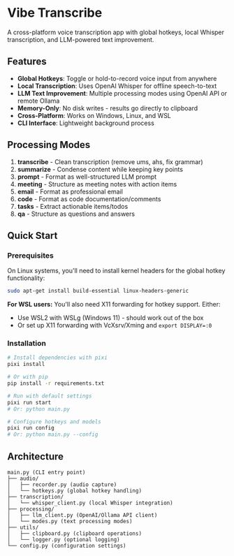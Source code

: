 # Vibe Transcribe

A cross-platform voice transcription app with global hotkeys, local Whisper transcription, and LLM-powered text improvement.

## Features

- **Global Hotkeys**: Toggle or hold-to-record voice input from anywhere
- **Local Transcription**: Uses OpenAI Whisper for offline speech-to-text
- **LLM Text Improvement**: Multiple processing modes using OpenAI API or remote Ollama
- **Memory-Only**: No disk writes - results go directly to clipboard
- **Cross-Platform**: Works on Windows, Linux, and WSL
- **CLI Interface**: Lightweight background process

## Processing Modes

1. **transcribe** - Clean transcription (remove ums, ahs, fix grammar)
2. **summarize** - Condense content while keeping key points
3. **prompt** - Format as well-structured LLM prompt
4. **meeting** - Structure as meeting notes with action items
5. **email** - Format as professional email
6. **code** - Format as code documentation/comments
7. **tasks** - Extract actionable items/todos
8. **qa** - Structure as questions and answers

## Quick Start

### Prerequisites

On Linux systems, you'll need to install kernel headers for the global hotkey functionality:

```bash
sudo apt-get install build-essential linux-headers-generic
```

**For WSL users:** You'll also need X11 forwarding for hotkey support. Either:
- Use WSL2 with WSLg (Windows 11) - should work out of the box
- Or set up X11 forwarding with VcXsrv/Xming and `export DISPLAY=:0`

### Installation

```bash
# Install dependencies with pixi
pixi install

# Or with pip
pip install -r requirements.txt

# Run with default settings
pixi run start
# Or: python main.py

# Configure hotkeys and models
pixi run config
# Or: python main.py --config
```

## Architecture

```
main.py (CLI entry point)
├── audio/
│   ├── recorder.py (audio capture)
│   └── hotkeys.py (global hotkey handling)
├── transcription/
│   └── whisper_client.py (local Whisper integration)
├── processing/
│   ├── llm_client.py (OpenAI/Ollama API client)
│   └── modes.py (text processing modes)
├── utils/
│   ├── clipboard.py (clipboard operations)
│   └── logger.py (optional logging)
└── config.py (configuration settings)
```